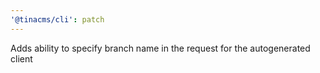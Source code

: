 ```yaml
---
'@tinacms/cli': patch
---
```


Adds ability to specify branch name in the request for the autogenerated client
